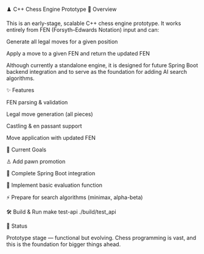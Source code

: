 ♟️ C++ Chess Engine Prototype
📌 Overview

This is an early-stage, scalable C++ chess engine prototype.
It works entirely from FEN (Forsyth–Edwards Notation) input and can:

Generate all legal moves for a given position

Apply a move to a given FEN and return the updated FEN

Although currently a standalone engine, it is designed for future Spring Boot backend integration and to serve as the foundation for adding AI search algorithms.

✨ Features

FEN parsing & validation

Legal move generation (all pieces)

Castling & en passant support

Move application with updated FEN

🚧 Current Goals

♙ Add pawn promotion

🔌 Complete Spring Boot integration

🧠 Implement basic evaluation function

⚡ Prepare for search algorithms (minimax, alpha-beta)

🛠 Build & Run
    make test-api
    ./build/test_api

📜 Status

Prototype stage — functional but evolving.
Chess programming is vast, and this is the foundation for bigger things ahead.
